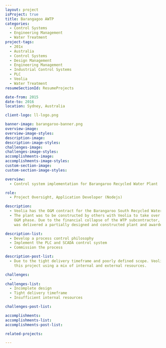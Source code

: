 ```yaml
---
layout: project
isProject: true
title: Barangagoo AWTP
categories:
  - Control Systems
  - Engineering Management    
  - Water Treatment
project-tags:
  - 201x
  - Australia
  - Control Systems
  - Design Management
  - Engineering Management
  - Industrial Control Systems
  - PLC
  - Veolia
  - Water Treatment
resumeSectionId: ResumeProjects

date-from: 2015
date-to: 2016
location: Sydney, Australia

client-logo: ll-logo.png

banner-image: barangaroo-banner.png
overview-image:
overview-image-styles:
description-image:
description-image-styles:
challenges-image:
challenges-image-styles:
accomplishments-image:
accomplishments-image-styles:
custom-section-image:
custom-section-image-styles:

overview:
  - Control system implementation for Barangaroo Recycled Water Plant

role:
  - Project Oversight, Application Developer (Nodejs)

description:
  - Veolia has the O&M contract for the Barangaroo South Recycled Water Plant.
  - The plant was to be constructed by others with Veolia to take over for the
    O&M phase. Due to the financial collapse of the WTP subcontractor, Veolia
    was delivered a partially designed and constructed plant and awarded a contract to,

description-list:
  - Develop a process control philosophy
  - Implement the PLC and SCADA control system
  - Commission the process

description-post-list:
  - Due to the tight delivery timeframe and poorly defined scope. Veolia implemented
    this project using a mix of internal and external resources.

challenges:
  -
challenges-list:    
  - Incomplete design
  - Tight delivery timeframe
  - Insufficient internal resources

challenges-post-list:    

accomplishments:
accomplishments-list:    
accomplishments-post-list:    

related-projects:

---
```

